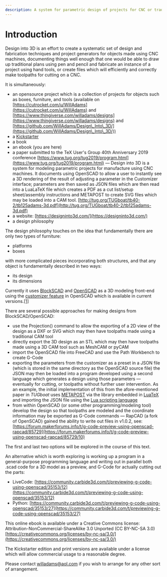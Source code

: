 ```yaml
---
description: A system for parametric design of projects for CNC or traditional techniques
---
```


# Introduction

Design into 3D is an effort to create a systematic set of design and fabrication techniques and project generators for objects made using CNC machines, documenting things well enough that one would be able to draw up traditional plans using pen and pencil and fabricate an instance of a project using hand tools, or create files which will efficiently and correctly make toolpaths for cutting on a CNC.

It is simultaneously:

* an opensource project which is a collection of projects for objects such as boxes, furniture, and tools (available on [https://cutrocket.com/u/WillAdams](https://cutrocket.com/u/WillAdams) and [https://www.thingiverse.com/willadams/designs](https://www.thingiverse.com/willadams/designs) and [https://github.com/WillAdams/Design\_Into\_3D/](https://github.com/WillAdams/Design\_Into\_3D/))
* a [Kickstarter](https://www.kickstarter.com/projects/designinto3d/design-into-3d-a-book-of-customizable-project-desi)
* a book
* an ebook (you are here)
* a paper submitted to the TeX User's Group 40th Anniversary 2019 conference [https://www.tug.org/tug2019/program.html](https://www.tug.org/tug2019/program.html) ― Design into 3D is a system for modeling parametric projects for manufacture using CNC machines. It documents using OpenSCAD to allow a user to instantly see a 3D rendering of the result of adjusting a parameter in the Customizer interface; parameters are then saved as JSON files which are then read into a LuaLaTeX file which creates a PDF as a cut list/setup sheet/assembly instructions and METAPOST to create SVG files which may be loaded into a CAM tool. [http://tug.org/TUGboat/tb40-2/tb125adams-3d.pdf](http://tug.org/TUGboat/tb40-2/tb125adams-3d.pdf)
* a website: [https://designinto3d.com/](https://designinto3d.com/)
* a design philosophy

The design philosophy touches on the idea that fundamentally there are only two types of furniture:

* platforms
* boxes

with more complicated pieces incorporating both structures, and that any object is fundamentally described in two ways:&#x20;

* its design
* its dimensions

Currently it uses [BlockSCAD](https://www.blockscad3d.com/) and [OpenSCAD](https://wiki.shapeoko.com/index.php/OpenSCAD) as a 3D modeling front-end using the [customizer feature](https://github.com/openscad/openscad/issues/1781) in OpenSCAD which is available in current versions.[\[1\]](http://www.openscad.org/news.html#20190518)&#x20;

There are several possible approaches for making designs from BlockSCAD/OpenSCAD:

* use the Projection() command to allow the exporting of a 2D view of the design as a DXF or SVG which may then have toolpaths made using a traditional CAM tool
* directly export the 3D design as an STL which may then have toolpaths made using a 3D CAM tool such as MeshCAM or pyCAM
* import the OpenSCAD file into FreeCAD and use the Path Workbench to create G-Code
* exporting the parameters from the customizer as a preset in a JSON file (which is stored in the same directory as the OpenSCAD source file) the JSON may then be loaded into a program developed using a second language which generates a design using those parameters ― eventually for cutting, or toolpaths without further user intervention. As an example, the initial implementation of this from the afore-mentioned paper in _TUGboat_ uses [METAPOST](https://wiki.shapeoko.com/index.php/METAPOST) via the library embedded in [LuaTeX](http://luatex.org/) and importing the JSON file using the [Lua scripting language](http://www.lua.org/)
* from within OpenSCAD (or some other programming/modeling tool) develop the design so that toolpaths are modeled and the coordinate information may be exported as G-Code commands ― RapCAD (a fork of OpenSCAD) gained the ability to write out files in v1.0.2, see: [https://forum.makerforums.info/t/g-code-preview-using-openscad-rapcad/85729](https://forum.makerforums.info/t/g-code-preview-using-openscad-rapcad/85729/10)

The first and last two options will be explored in the course of this text.

An alternative which is worth exploring is working up a program in a general-purpose programming language and writing out in parallel both .scad code for a 3D model as a preview, and G-Code for actually cutting out the parts:

* LiveCode: [https://community.carbide3d.com/t/previewing-g-code-using-openscad/35153/12](https://community.carbide3d.com/t/previewing-g-code-using-openscad/35153/12)
* Python: [https://community.carbide3d.com/t/previewing-g-code-using-openscad/35153/27](https://community.carbide3d.com/t/previewing-g-code-using-openscad/35153/27)

This online ebook is available under a Creative Commons license: Attribution-NonCommercial-ShareAlike 3.0 Unported (CC BY-NC-SA 3.0) [https://creativecommons.org/licenses/by-nc-sa/3.0/](https://creativecommons.org/licenses/by-nc-sa/3.0/)

The Kickstarter edition and print versions are available under a license which will allow commercial usage to a reasonable degree.

Please contact [willadams@aol.com](mailto:willadams@aol.com) if you wish to arrange for any other sort of arrangement.
